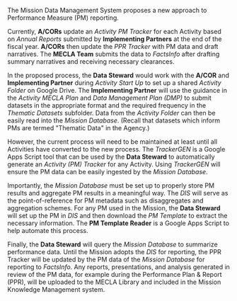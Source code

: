 The Mission Data Management System proposes a new approach to Performance Measure (PM) reporting. 

Currently, **A/CORs** update an *Activity PM Tracker* for each Activity based on *Annual Reports* submitted by **Implementing Partners** at the end of the fiscal year. **A/CORs** then update the *PPR Tracker* with PM data and draft narratives. The **MECLA Team** submits the data to *FactsInfo* after drafting summary narratives and receiving necessary clearances. 

In the proposed process, the **Data Steward** would work with the **A/COR** and **Implementing Partner** during *Activity Start Up* to set up a shared *Activity Folder* on Google Drive. The **Implementing Partner** will use the guidance in the *Activity MECLA Plan* and *Data Management Plan (DMP)* to submit datasets in the appropriate format and the required frequency in the *Thematic Datasets* subfolder. Data from the *Activity Folder* can then be easily read into the *Mission Database*. (Recall that datasets which inform PMs are termed "Thematic Data" in the Agency.)

However, the current process will need to be maintained at least until all Activities have converted to the new process. The *TrackerGEN* is a Google Apps Script tool that can be used by the **Data Steward** to automatically generate an *Activity (PM) Tracker* for any Activity. Using *TrackerGEN* will ensure the PM data can be easily ingested by the *Mission Database*.

Importantly, the *Mission Database* must be set up to properly store PM results and aggregate PM results in a meaningful way. The *DIS* will serve as the point-of-reference for PM metadata such as disaggregates and aggregation schemes. For any PM used in the Mission, the **Data Steward** will set up the PM in *DIS* and then download the *PM Template* to extract the necessary information. The **PM Template Reader** is a Google Apps Script to help automate this process. 

Finally, the **Data Steward** will query the *Mission Database* to summarize performance data. Until the Mission adopts the *DIS* for reporting, the PPR Tracker will be updated by the PM data of the *Mission Database* for reporting to *FactsInfo*. Any reports, presentations, and analysis generated in review of the PM data, for example during the Performance Plan & Report (PPR), will be uploaded to the MECLA Library and included in the Mission Knowledge Management system.